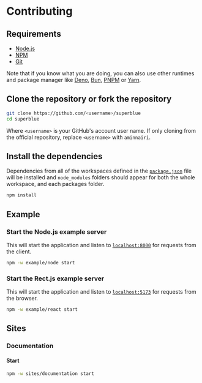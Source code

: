 # Contributing

## Requirements

- [Node.js](https://nodejs.org)
- [NPM](https://npmjs.com/)
- [Git](https://git-scm.com/)

Note that if you know what you are doing, you can also use other runtimes and package manager like [Deno](https://deno.com/), [Bun](https://bun.sh/), [PNPM](https://pnpm.io/fr/) or [Yarn](https://yarnpkg.com/).

## Clone the repository or fork the repository

```bash
git clone https://github.com/<username>/superblue
cd superblue
```

Where `<username>` is your GitHub's account user name. If only cloning from the official repository, replace `<username>` with `aminnairi`.

## Install the dependencies

Dependencies from all of the workspaces defined in the [`package.json`](./package.json) file will be installed and `node_modules` folders should appear for both the whole workspace, and each packages folder.

```bash
npm install
```

## Example

### Start the Node.js example server

This will start the application and listen to [`localhost:8000`](http://localhost:8000/) for requests from the client.

```bash
npm -w example/node start
```

### Start the Rect.js example server

This will start the application and listen to [`localhost:5173`](http://localhost:5173) for requests from the browser.

```bash
npm -w example/react start
```

## Sites

### Documentation

#### Start

```bash
npm -w sites/documentation start
```